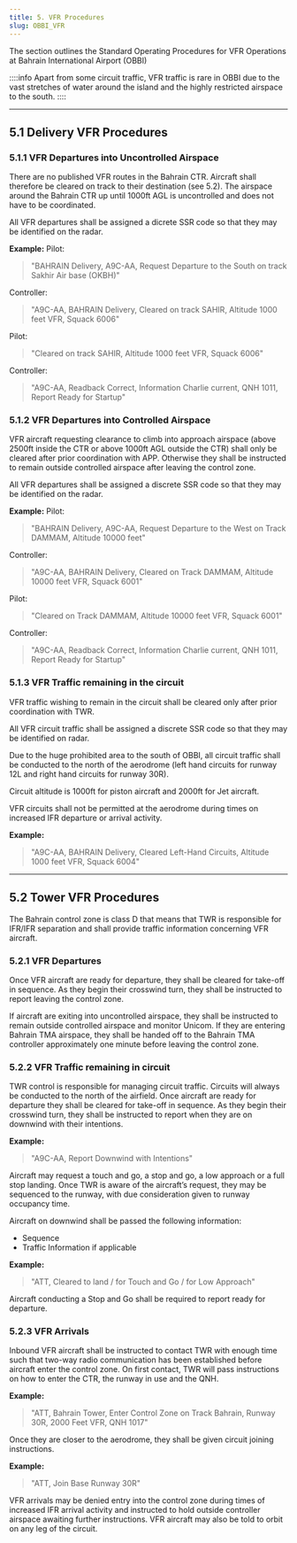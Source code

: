 ```yaml
---
title: 5. VFR Procedures
slug: OBBI_VFR
---
```

The section outlines the Standard Operating Procedures for VFR Operations at Bahrain International Airport (OBBI)

::::info
Apart from some circuit traffic, VFR traffic is rare in OBBI due to the vast stretches of water around the island and the highly restricted airspace to the south.
::::

---

## 5.1 Delivery VFR Procedures
### 5.1.1 VFR Departures into Uncontrolled Airspace

There are no published VFR routes in the Bahrain CTR. Aircraft shall therefore be cleared on track to their destination (see 5.2). The airspace around the Bahrain CTR up until 1000ft AGL is uncontrolled and does not have to be coordinated.

All VFR departures shall be assigned a dicrete SSR code so that they may be identified on the radar.

**Example:**
Pilot:
>"BAHRAIN Delivery, A9C-AA, Request Departure to the South on track Sakhir Air base (OKBH)"

Controller:
>"A9C-AA, BAHRAIN Delivery, Cleared on track SAHIR, Altitude 1000 feet VFR, Squack 6006"

Pilot:
>"Cleared on track SAHIR, Altitude 1000 feet VFR, Squack 6006"

Controller:
>"A9C-AA, Readback Correct, Information Charlie current, QNH 1011, Report Ready for Startup"

### 5.1.2 VFR Departures into Controlled Airspace

VFR aircraft requesting clearance to climb into approach airspace (above 2500ft inside the CTR or above 1000ft AGL outside the CTR) shall only be cleared after prior coordination with APP. Otherwise they shall be instructed to remain outside controlled airspace after leaving the control zone.

All VFR departures shall be assigned a discrete SSR code so that they may be identified on the radar.

**Example:**
Pilot:
>"BAHRAIN Delivery, A9C-AA, Request Departure to the West on Track DAMMAM, Altitude 10000 feet"

Controller:
>"A9C-AA, BAHRAIN Delivery, Cleared on Track DAMMAM, Altitude 10000 feet VFR, Squack 6001"

Pilot:
>"Cleared on Track DAMMAM, Altitude 10000 feet VFR, Squack 6001"

Controller:
>"A9C-AA, Readback Correct, Information Charlie current, QNH 1011, Report Ready for Startup"

### 5.1.3 VFR Traffic remaining in the circuit

VFR traffic wishing to remain in the circuit shall be cleared only after prior coordination with TWR.

All VFR circuit traffic shall be assigned a discrete SSR code so that they may be identified on radar.

Due to the huge prohibited area to the south of OBBI, all circuit traffic shall be conducted to the north of the aerodrome (left hand circuits for runway 12L and right hand circuits for runway 30R).

Circuit altitude is 1000ft for piston aircraft and 2000ft for Jet aircraft.

VFR circuits shall not be permitted at the aerodrome during times on increased IFR departure or arrival activity.

**Example:**
>"A9C-AA, BAHRAIN Delivery, Cleared Left-Hand Circuits, Altitude 1000 feet VFR, Squack 6004"

---

## 5.2 Tower VFR Procedures

The Bahrain control zone is class D that means that TWR is responsible for IFR/IFR separation and shall provide traffic information concerning VFR aircraft.

### 5.2.1 VFR Departures
Once VFR aircraft are ready for departure, they shall be cleared for take-off in sequence. As they begin their crosswind turn, they shall be instructed to report leaving the control zone.

If aircraft are exiting into uncontrolled airspace, they shall be instructed to remain outside controlled airspace and monitor Unicom. If they are entering Bahrain TMA airspace, they shall be handed off to the Bahrain TMA controller approximately one minute before leaving the control zone.

### 5.2.2 VFR Traffic remaining in circuit
TWR control is responsible for managing circuit traffic. Circuits will always be conducted to the north of the airfield. Once aircraft are ready for departure they shall be cleared for take-off in sequence. As they begin their crosswind turn, they shall be instructed to report when they are on downwind with their intentions.

**Example:**
>"A9C-AA, Report Downwind with Intentions"

Aircraft may request a touch and go, a stop and go, a low approach or a full stop landing. Once TWR is aware of the aircraft’s request, they may be sequenced to the runway, with due consideration
given to runway occupancy time.

Aircraft on downwind shall be passed the following information:

- Sequence
- Traffic Information if applicable

**Example:**
>"ATT, Cleared to land / for Touch and Go / for Low Approach"

Aircraft conducting a Stop and Go shall be required to report ready for departure.

### 5.2.3 VFR Arrivals

Inbound VFR aircraft shall be instructed to contact TWR with enough time such that two-way radio communication has been established before aircraft enter the control zone. On first contact, TWR
will pass instructions on how to enter the CTR, the runway in use and the QNH.

**Example:**
>"ATT, Bahrain Tower, Enter Control Zone on Track Bahrain, Runway 30R, 2000 Feet VFR, QNH 1017"

Once they are closer to the aerodrome, they shall be given circuit joining instructions.

**Example:**
>"ATT, Join Base Runway 30R"

VFR arrivals may be denied entry into the control zone during times of increased IFR arrival activity and instructed to hold outside controller airspace awaiting further instructions. VFR aircraft may also be told to orbit on any leg of the circuit.